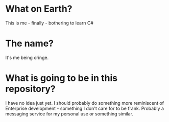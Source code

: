 # What on Earth?

This is me - finally - bothering to learn C#

# The name?

It's me being cringe.

# What is going to be in this repository?

I have no idea just yet. I should probably do something more reminiscent of Enterprise development - something I don't care for to be frank. Probably a messaging service for my personal use or something similar.
